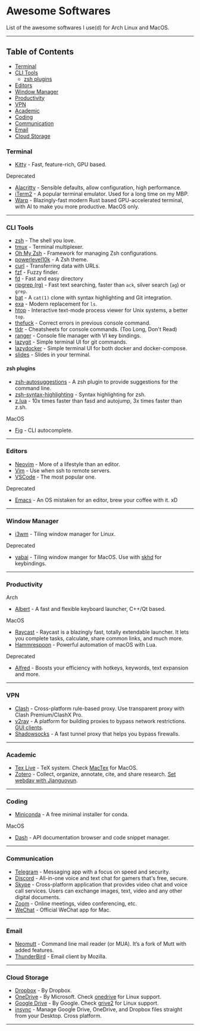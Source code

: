 # Awesome Softwares

List of the awesome softwares I use(d) for Arch Linux and MacOS.

---

## Table of Contents

<!-- vim-markdown-toc GFM -->

* [Terminal](#terminal)
* [CLI Tools](#cli-tools)
    * [zsh plugins](#zsh-plugins)
* [Editors](#editors)
* [Window Manager](#window-manager)
* [Productivity](#productivity)
* [VPN](#vpn)
* [Academic](#academic)
* [Coding](#coding)
* [Communication](#communication)
* [Email](#email)
* [Cloud Storage](#cloud-storage)

<!-- vim-markdown-toc -->

### Terminal

* [Kitty](https://sw.kovidgoyal.net/kitty/) - Fast, feature-rich, GPU based.

Deprecated

* [Alacritty](https://alacritty.org/) - Sensible defaults, allow configuration, high performance.
* [iTerm2](https://www.iterm2.com/) - A popular terminal emulator. Used for a long time on my MBP.
* [Warp](https://www.warp.dev/) - Blazingly-fast modern Rust based GPU-accelerated terminal, with AI to make you more productive. MacOS only.

---

### CLI Tools

* [zsh](https://www.zsh.org/) - The shell you love.
* [tmux](https://github.com/tmux/tmux) - Terminal multiplexer.
* [Oh My Zsh](https://ohmyz.sh/) - Framework for managing Zsh configurations.
* [powerlevel10k](https://github.com/romkatv/powerlevel10k) - A Zsh theme.
* [curl](https://curl.se/) - Transferring data with URLs.
* [fzf](https://github.com/junegunn/fzf) - Fuzzy finder.
* [fd](https://github.com/sharkdp/fd) - Fast and easy directory
* [ripgrep (rg)](https://github.com/BurntSushi/ripgrep) - Fast text searching, faster than `ack`, silver search (`ag`) or `grep`.
* [bat](https://github.com/sharkdp/bat) - A `cat(1)` clone with syntax highlighting and Git integration.
* [exa](https://the.exa.website/) - Modern replacement for `ls`.
* [htop](https://github.com/hishamhm/htop) - Interactive text-mode process viewer for Unix systems, a better `top`.
* [thefuck](https://github.com/nvbn/thefuck) - Correct errors in previous console command.
* [tldr](https://tldr.sh/) - Cheatsheets for console commands. (Too Long, Don't Read)
* [ranger](https://github.com/ranger/ranger) - Console file manager with VI key bindings.
* [lazygit](https://github.com/jesseduffield/lazygit) - Simple terminal UI for git commands.
* [lazydocker](https://github.com/jesseduffield/lazydocker) - Simple terminal UI for both docker and docker-compose.
* [slides](https://maaslalani.com/slides/) - Slides in your terminal.

#### zsh plugins

* [zsh-autosuggestions](https://github.com/zsh-users/zsh-autosuggestions) - A zsh plugin to provide suggestions for the command line.
* [zsh-syntax-highlighting](https://github.com/zsh-users/zsh-syntax-highlighting) - Syntax highlighting for zsh.
* [z.lua](https://github.com/skywind3000/z.lua) - 10x times faster than fasd and autojump, 3x times faster than z.sh.

MacOS

* [Fig](https://github.com/withfig/autocomplete) - CLI autocomplete.

---

### Editors

* [Neovim](https://neovim.io/) - More of a lifestyle than an editor.
* [Vim](http://www.vim.org/) - Use when ssh to remote servers.
* [VSCode](https://code.visualstudio.com/) - The most popular one.

Deprecated

* [Emacs](https://www.gnu.org/software/emacs/) - An OS mistaken for an editor, brew your coffee with it. xD

---

### Window Manager

* [i3wm](https://i3wm.org/) - Tiling window manager for Linux.

Deprecated

* [yabai](https://github.com/koekeishiya/yabai) - Tiling window manger for MacOS. Use with [skhd](https://github.com/koekeishiya/skhd) for keybindings.

---

### Productivity

Arch

* [Albert](https://albertlauncher.github.io/) - A fast and flexible keyboard launcher, C++/Qt based.

MacOS

* [Raycast](https://www.raycast.com/) - Raycast is a blazingly fast, totally extendable launcher. It lets you complete tasks, calculate, share common links, and much more.
* [Hammrespoon](https://www.hammerspoon.org/) - Powerful automation of macOS with Lua.

Deprecated

* [Alfred](https://www.alfredapp.com/) - Boosts your efficiency with hotkeys, keywords, text expansion and more.

---

### VPN

* [Clash](https://dreamacro.github.io/clash/) - Cross-platform rule-based proxy. Use transparent proxy with Clash Premium/ClashX Pro.
* [v2ray](https://www.v2fly.org/) - A platform for building proxies to bypass network restrictions. [GUI clients](https://www.v2fly.org/awesome/tools.html#%E7%AC%AC%E4%B8%89%E6%96%B9%E5%9B%BE%E5%BD%A2%E5%AE%A2%E6%88%B7%E7%AB%AF).
* [Shadowsocks](https://shadowsocks.org/) - A fast tunnel proxy that helps you bypass firewalls.

---

### Academic

* [Tex Live](https://www.tug.org/texlive/) - TeX system. Check [MacTex](https://www.tug.org/mactex/) for MacOS.
* [Zotero](https://www.zotero.org/) - Collect, organize, annotate, cite, and share research. [Set webdav with Jianguoyun](https://help.jianguoyun.com/?p=3168).

---

### Coding

* [Miniconda](https://docs.conda.io/en/latest/miniconda.html) - A free minimal installer for conda.

MacOS

* [Dash](https://kapeli.com/dash) - API documentation browser and code snippet manager.

---

### Communication

* [Telegram](https://desktop.telegram.org) - Messaging app with a focus on speed and security.
* [Discord](https://discordapp.com/) - All-in-one voice and text chat for gamers that's free, secure.
* [Skype](https://www.skype.com/) - Cross-platform application that provides video chat and voice call services. Users can exchange images, text, video and any other digital documents.
* [Zoom](https://zoom.us/) - Online meetings, video conferencing, etc.
* [WeChat](https://itunes.apple.com/app/wechat/id836500024?mt=12) - Official WeChat app for Mac.

---

### Email

* [Neomutt](https://neomutt.org/) - Command line mail reader (or MUA). It’s a fork of Mutt with added features.
* [ThunderBird](https://www.mozilla.org/en-US/thunderbird/) - Email client by Mozilla.

---

### Cloud Storage

* [Dropbox](https://www.dropbox.com/) - By Dropbox.
* [OneDrive](https://onedrive.live.com) - By Microsoft. Check [onedrive](https://github.com/abraunegg/onedrive/) for Linux support.
* [Google Drive](https://drive.google.com/) - By Google. Check [grive2](https://github.com/vitalif/grive2) for Linux support.
* [insync](https://www.insynchq.com/) - Manage Google Drive, OneDrive, and Dropbox files straight from your Desktop. Cross platform.

---
